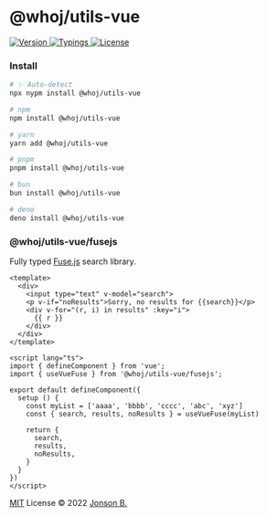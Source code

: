 # @whoj/utils-vue

<p>
  <a href="https://www.npmjs.com/package/@whoj/utils-vue">
    <img src="https://badgen.net/npm/v/@whoj/utils-vue?icon=npm&color=green&label=" alt="Version">
  </a>
  <a href="#">
    <img src="https://badgen.net/npm/types/@whoj/utils-vue?color=blue&icon=typescript&label=" alt="Typings">
  </a>
  <a href="https://github.com/who-jonson/utils-vue/blob/master/LICENSE">
    <img src="https://badgen.net/npm/license/@whoj/utils-vue" alt="License">
  </a>
</p>

### Install

<!-- automd:pm-install name="@whoj/utils-vue" -->

```sh
# ✨ Auto-detect
npx nypm install @whoj/utils-vue

# npm
npm install @whoj/utils-vue

# yarn
yarn add @whoj/utils-vue

# pnpm
pnpm install @whoj/utils-vue

# bun
bun install @whoj/utils-vue

# deno
deno install @whoj/utils-vue
```

<!-- /automd -->

### @whoj/utils-vue/fusejs

Fully typed [Fuse.js](https://fusejs.io/) search library.

```vue
<template>
  <div>
    <input type="text" v-model="search">
    <p v-if="noResults">Sorry, no results for {{search}}</p>
    <div v-for="(r, i) in results" :key="i">
      {{ r }}
    </div>
  </div>
</template>

<script lang="ts">
import { defineComponent } from 'vue';
import { useVueFuse } from '@whoj/utils-vue/fusejs';

export default defineComponent({
  setup () {
    const myList = ['aaaa', 'bbbb', 'cccc', 'abc', 'xyz']
    const { search, results, noResults } = useVueFuse(myList)

    return {
      search,
      results,
      noResults,
    }
  }
})
</script>
```

[MIT](../../LICENSE) License © 2022 [Jonson B.](https://github.com/who-jonson)
